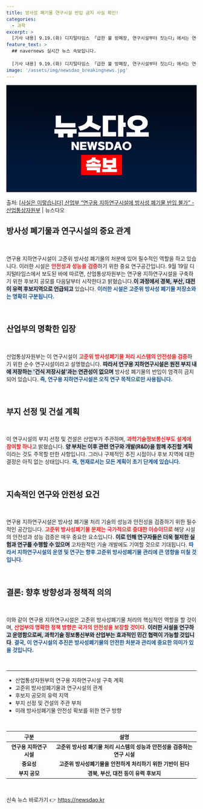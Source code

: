 ```yaml
---
title: 방사성 폐기물 연구시설 반입 금지 사실 확인!
categories:
  - 과학
excerpt: >
  [기사 내용] 9.19.(화) 디지털타임스 「급한 불 방폐장, 연구시설부터 짓는다」에서는 연구용 지하연구시설…
feature_text: >
  ## navernews 실시간 뉴스 속보입니다.

  [기사 내용] 9.19.(화) 디지털타임스 「급한 불 방폐장, 연구시설부터 짓는다」에서는 연구용 지하연구시설…
image: '/assets/img/newsdao_breakingnews.jpg'
---
```


![뉴스다오 속보](/assets/img/newsdao_breakingnews.jpg)

<p>출처: <a href="https://newsdao.kr/1983" rel="dofollow">[사실은 이렇습니다] 산업부 “연구용 지하연구시설에 방사성 폐기물 반입 불가” - 산업통상자원부</a> | 뉴스다오</p>

<h2 data-ke-size="size26">방사성 폐기물과 연구시설의 중요 관계</h2>

<p data-ke-size="size16">&nbsp;</p>

연구용 지하연구시설이 고준위 방사성 폐기물의 처분에 있어 필수적인 역할을 하고 있습니다. 이러한 시설은 <b><span style="color: #ee2323;">안전성과 성능을 검증</span></b>하기 위한 중요 연구공간입니다. 9월 19일 디지털타임스에서 보도된 바에 따르면, 산업통상자원부는 연구용 지하연구시설을 구축하기 위한 후보지 공모를 다음달부터 시작한다고 밝혔습니다.<b><span style="background-color: #21538527;">이 과정에서 경북, 부산, 대전이 유력 후보지역으로 언급되고</span></b> 있습니다. <b><span style="color: #1a5490;">이러한 시설은 고준위 방사성 폐기물 저장소와는 명확히 구분됩니다.</span></b>

<p data-ke-size="size16">&nbsp;</p>

<h2 data-ke-size="size26">산업부의 명확한 입장</h2>

<p data-ke-size="size16">&nbsp;</p>

산업통상자원부는 이 연구시설이 <b><span style="color: #ee2323;">고준위 방사성폐기물 처리 시스템의 안전성을 검증</span></b>하기 위한 순수 연구시설이라고 설명했습니다. <b><span style="background-color: #21538527;">따라서 연구용 지하연구시설은 원전 부지 내에 저장하는 '건식 저장시설'과는 연관성이 없으며</span></b> 방사성 폐기물의 반입이 엄격히 금지되어 있습니다. <b><span style="color: #1a5490;">즉, 연구용 지하연구시설은 오직 연구 목적으로만 사용됩니다.</span></b>

<p data-ke-size="size16">&nbsp;</p>

<h2 data-ke-size="size26">부지 선정 및 건설 계획</h2>

<p data-ke-size="size16">&nbsp;</p>

이 연구시설의 부지 선정 및 건설은 산업부가 주관하며, <b><span style="color: #ee2323;">과학기술정보통신부도 설계에 참여할 하나</span></b>고 밝혔습니다. <b><span style="background-color: #21538527;">양 부처는 이후 관련 연구와 개발(R&D)을 함께 추진할 계획</span></b>이라는 것도 주목할 만한 사항입니다. 그러나 구체적인 추진 시점이나 후보 지역에 대한 결정은 아직 없는 상태입니다. <b><span style="color: #1a5490;">즉, 현재로서는 모든 계획이 초기 단계에 있습니다.</span></b>

<p data-ke-size="size16">&nbsp;</p>

<h2 data-ke-size="size26">지속적인 연구와 안전성 요건</h2>

<p data-ke-size="size16">&nbsp;</p>

연구용 지하연구시설은 방사성 폐기물 처리 기술의 성능과 안전성을 검증하기 위한 필수적인 공간입니다. <b><span style="color: #ee2323;">고준위 방사성폐기물 문제는 국가적으로 중대한 이슈이므로</span></b> 해당 시설의 안전성과 성능 검증은 매우 중요한 요소입니다. <b><span style="background-color: #21538527;">이로 인해 연구자들은 더욱 철저한 실험과 연구를 수행할 수 있으며</span></b> 고차원적인 기술 개발에도 기여할 것으로 기대됩니다. <b><span style="color: #1a5490;">따라서 지하연구시설의 운영 및 연구는 향후 고준위 방사성폐기물 관리에 큰 영향을 미칠 것입니다.</span></b>

<p data-ke-size="size16">&nbsp;</p>

<h2 data-ke-size="size26">결론: 향후 방향성과 정책적 의의</h2>

<p data-ke-size="size16">&nbsp;</p>

이와 같이 연구용 지하연구시설은 고준위 방사성폐기물 처리의 핵심적인 역할을 할 것이며, <b><span style="color: #ee2323;">산업부의 명확한 정책 방향은 국가의 안전성을 보장할 것이다</span></b>. <b><span style="background-color: #21538527;">이러한 시설을 연구하고 운영함으로써, 과학기술 정보통신부와 산업부는 효과적인 민간 협력이 가능할 것입니다</span></b>. <b><span style="color: #1a5490;">결국, 이 연구시설의 추진은 방사성폐기물의 안전한 처분과 관리에 중요한 의미가 있을 것입니다.</span></b>

<p data-ke-size="size16">&nbsp;</p>

<hr>

<ul>
    <li>산업통상자원부의 연구용 지하연구시설 구축 계획</li>
    <li>고준위 방사성폐기물과 연구시설의 관계</li>
    <li>후보지 공모의 유력 지역</li>
    <li>부지 선정 및 건설의 주관 부처</li>
    <li>미래 방사성폐기물 안전성 확보를 위한 연구 방향</li>
</ul>

<p data-ke-size="size16">&nbsp;</p> 

<table style="width: 100%;">
    <thead>
        <tr>
            <th style="text-align: center;">구분</th>
            <th style="text-align: center;">설명</th>
        </tr>
    </thead>
    <tbody>
        <tr>
            <td style="text-align: center; height: 17px;"><b>연구용 지하연구시설</b></td>
            <td style="text-align: center; height: 17px;"><b>고준위 방사성 폐기물 처리 시스템의 성능과 안전성을 검증하는 연구 시설</b></td>
        </tr>
        <tr>
            <td style="text-align: center; height: 17px;"><b>중요성</b></td>
            <td style="text-align: center; height: 17px;"><b>고준위 방사성폐기물을 안전하게 처리하기 위한 기반이 된다</b></td>
        </tr>
        <tr>
            <td style="text-align: center; height: 17px;"><b>부지 공모</b></td>
            <td style="text-align: center; height: 17px;"><b>경북, 부산, 대전 등이 유력 후보지</b></td>
        </tr>
    </tbody>
</table>

<p data-ke-size="size16">&nbsp;</p> 

신속 뉴스 바로가기 👉 <a href="https://newsdao.kr" rel="dofollow">https://newsdao.kr</a>


